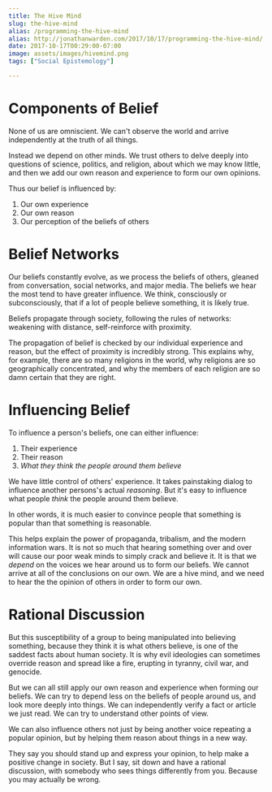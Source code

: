 ```yaml
---
title: The Hive Mind
slug: the-hive-mind
alias: /programming-the-hive-mind
alias: http://jonathanwarden.com/2017/10/17/programming-the-hive-mind/
date: 2017-10-17T00:29:00-07:00
image: assets/images/hivemind.png
tags: ["Social Epistemology"]

---
```


<h1>Components of Belief</h1>
None of us are omniscient. We can't observe the world and arrive independently at the truth of all things.

Instead we depend on other minds. We trust others to delve deeply into questions of science, politics, and religion, about which we may know little, and then we add our own reason and experience to form our own opinions.

Thus our belief is influenced by:

1. Our own experience
2. Our own reason
3. Our perception of the beliefs of others

<h1>Belief Networks</h1>
Our beliefs constantly evolve, as we process the beliefs of others, gleaned from conversation, social networks, and major media. The beliefs we hear the most tend to have greater influence. We think, consciously or subconsciously, that if a lot of people believe something, it is likely true.

Beliefs propagate through society, following the rules of networks: weakening with distance, self-reinforce with proximity.

The propagation of belief is checked by our individual experience and reason, but the effect of proximity is incredibly strong. This explains why, for example, there are so many religions in the world, why religions are so geographically concentrated, and why the members of each religion are so damn certain that they are right.

<h1>Influencing Belief</h1>

To influence a person's beliefs, one can either influence:

1. Their experience
2. Their reason
3. <em>What they think the people around them believe</em>

We have little control of others' experience. It takes painstaking dialog to influence another persons's actual <em>reasoning</em>. But it's easy to influence what people <em>think</em> the people around them believe.

In other words, it is much easier to convince people that something is popular than that something is reasonable.

This helps explain the power of propaganda, tribalism, and the modern information wars. It is not so much that hearing something over and over will cause our poor weak minds to simply crack and believe it. It is that we <em>depend</em> on the voices we hear around us to form our beliefs. We cannot arrive at all of the conclusions on our own. We are a hive mind, and we need to hear the the opinion of others in order to form our own.
<h1>Rational Discussion</h1>
But this susceptibility of a group to being manipulated into believing something, because they think it is what others believe, is one of the saddest facts about human society. It is why evil ideologies can sometimes override reason and spread like a fire, erupting in tyranny, civil war, and genocide.

But we can all still apply our own reason and experience when forming our beliefs. We can try to depend less on the beliefs of people around us, and look more deeply into things. We can independently verify a fact or article we just read. We can try to understand other points of view.

We can also influence others not just by being another voice repeating a popular opinion, but by helping them reason about things in a new way.

They say you should stand up and express your opinion, to help make a positive change in society. But I say, sit down and have a rational discussion, with somebody who sees things differently from you. Because you may actually be wrong.